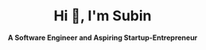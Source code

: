 ### <h1 align="center"> Hi 👋, I'm Subin </h1>

<p align="center"> <strong>A Software Engineer and Aspiring Startup-Entrepreneur</strong> </p>
<!--
**deflatedDbug/deflatedDbug** is a ✨ _special_ ✨ repository because its `README.md` (this file) appears on your GitHub profile.

Here are some ideas to get you started:

- 🔭 I’m currently working on ...
- 🌱 I’m currently learning ...
- 👯 I’m looking to collaborate on ...
- 🤔 I’m looking for help with ...
- 💬 Ask me about ...
- 📫 How to reach me: ...
- 😄 Pronouns: ...
- ⚡ Fun fact: ...
-->
